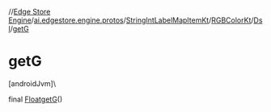 //[Edge Store Engine](../../../../../index.md)/[ai.edgestore.engine.protos](../../../index.md)/[StringIntLabelMapItemKt](../../index.md)/[RGBColorKt](../index.md)/[Dsl](index.md)/[getG](get-g.md)

# getG

[androidJvm]\

final [Float](https://developer.android.com/reference/kotlin/java/lang/Float.html)[getG](get-g.md)()
